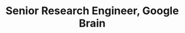 ---
name: Pablo Samuel Castro
title: Senior Research Engineer, Google Brain
modal-id: 1
img: robot.png      
alt: Picture of Pablo Samuel Castro
topic: Dopamine - A framework for flexible Reinforcement Learning research
bio: Pablo was born and raised in Quito, Ecuador, and moved to Montreal after high school to study at McGill. He obtained his undergraduate, masters, and PhD at McGill, focusing on Reinforcement Learning. After his PhD Pablo did a 10-month postdoc in Paris before moving to Pittsburgh to join Google. He has worked at Google for more than 6 years, and is currently a senior research Software Developer in Google Brain in Montreal, focusing on fundamental Reinforcement Learning research, as well as Machine Learning and Music. Aside from his interest in coding/AI/math, Pablo is an active musician (https://www.psctrio.com), loves running (5 marathons so far, including Boston!), and discussing politics and activism.
website: https://twitter.com/pcastr
tags: oral
featuredOrder: 4
---